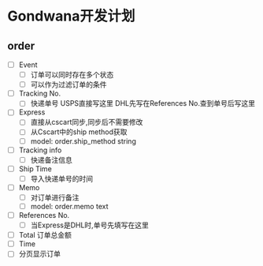 # Gondwana开发计划

## order
- [ ] Event
    - [ ] 订单可以同时存在多个状态
    - [ ] 可以作为过滤订单的条件
- [ ] Tracking No.
    - [ ] 快递单号 USPS直接写这里 DHL先写在References No.查到单号后写这里
- [ ] Express
    * [ ] 直接从cscart同步,同步后不需要修改
    - [ ] 从Cscart中的ship method获取
    - [ ] model: order.ship_method string
- [ ] Tracking info
    - [ ] 快递备注信息
- [ ] Ship Time
    - [ ] 导入快递单号的时间
- [ ] Memo
    - [ ] 对订单进行备注
    - [ ] model: order.memo text
- [ ] References No.
    - [ ] 当Express是DHL时,单号先填写在这里
- [ ] Total 订单总金额
- [ ] Time
- [ ] 分页显示订单
